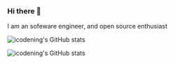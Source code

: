 ### Hi there 👋
I am an sofeware engineer,  and open source enthusiast  
  
![icodening's GitHub stats](https://github-readme-stats.vercel.app/api/top-langs/?username=icodening&layout=compact&theme=dracula&border_radius=10&hide_border=1)

![icodening's GitHub stats](https://github-readme-stats.vercel.app/api?username=icodening&show_icons=true&theme=dracula&border_radius=10&hide_border=1)

<!--
**icodening/icodening** is a ✨ _special_ ✨ repository because its `README.md` (this file) appears on your GitHub profile.

Here are some ideas to get you started:

- 🔭 I’m currently working on ...
- 🌱 I’m currently learning ...
- 👯 I’m looking to collaborate on ...
- 🤔 I’m looking for help with ...
- 💬 Ask me about ...
- 📫 How to reach me: ...
- 😄 Pronouns: ...
- ⚡ Fun fact: ...
-->
